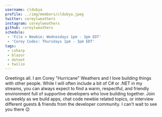 ```yaml
---
username: cldubya
profile: ../img/members/cldubya.jpeg
twitter: coreylweathers
instagram: coreylweathers
github: coreylweathers
schedule:
 - 'File > Newbie: Wednesdays 1pm - 3pm EDT'
 - 'Corey Codes: Thursdays 1pm - 3pm EDT'
tags:
 - csharp
 - blazor
 - dotnet
 - twilio
---
```


Greetings all. I am Corey "Hurricane" Weathers and I love building things with other people. While I will often include a bit of C# or .NET in my streams, you can always expect to find a warm, respectful, and friendly environment full of supportive developers who love building together. Join us weekly as we build apps, chat code newbie related topics, or interview different guests & friends from the developer community. I can't wait to see you there 😉
